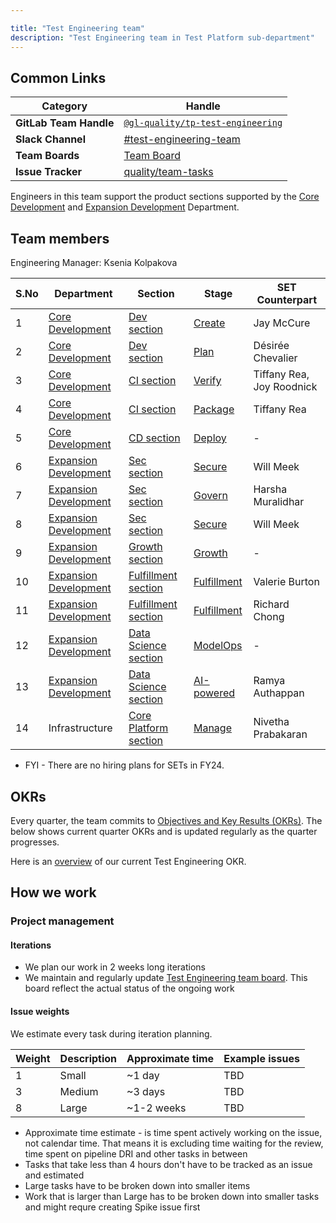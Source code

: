 ```yaml
---

title: "Test Engineering team"
description: "Test Engineering team in Test Platform sub-department"
---
```


## Common Links

| **Category**            | **Handle** |
|-------------------------|------------|
| **GitLab Team Handle** | [`@gl-quality/tp-test-engineering`](https://gitlab.com/gl-quality/tp-test-engineering) |
| **Slack Channel** | [#test-engineering-team](https://gitlab.slack.com/archives/C064M4S0FU5) |
| **Team Boards** | [Team Board](https://gitlab.com/groups/gitlab-org/-/boards/1512645?label_name[]=Quality) |
| **Issue Tracker** | [quality/team-tasks](https://gitlab.com/gitlab-org/quality/team-tasks/issues/) |

Engineers in this team support the product sections supported by the [Core Development] and [Expansion Development] Department.

## Team members

Engineering Manager: Ksenia Kolpakova

| S.No 	| Department            | Section     	          | Stage         | SET Counterpart    |
|-------|-----------------------|-------------------------|---------------|--------------------|
| 1    	| [Core Development]      | [Dev section]    	      | [Create]      | Jay McCure         |
| 2     | [Core Development]      | [Dev section]      	  | [Plan]        | Désirée Chevalier  |
| 3    	| [Core Development]      | [CI section]    	      | [Verify]      | Tiffany Rea, Joy Roodnick |
| 4    	| [Core Development]      | [CI section]     	      | [Package]     | Tiffany Rea       |
| 5    	| [Core Development]      | [CD section]     	      | [Deploy]      | -                  | 
| 6     | [Expansion Development] | [Sec section]    	      | [Secure]      | Will Meek          |
| 7     | [Expansion Development] | [Sec section]           | [Govern]      | Harsha Muralidhar  |
| 8     | [Expansion Development] | [Sec section]    	      | [Secure]      | Will Meek          |
| 9    	| [Expansion Development] | [Growth section]        | [Growth]      | -                  |
| 10    | [Expansion Development] | [Fulfillment section]   | [Fulfillment] | Valerie Burton     |
| 11    | [Expansion Development] | [Fulfillment section]   | [Fulfillment] | Richard Chong      |
| 12    | [Expansion Development] | [Data Science section]  | [ModelOps]    | -                  |
| 13    | [Expansion Development] | [Data Science section]  | [AI-powered]  | Ramya Authappan    |
| 14    | Infrastructure          | [Core Platform section] | [Manage]      | Nivetha Prabakaran |

* FYI - There are no hiring plans for SETs in FY24.

## OKRs 

Every quarter, the team commits to [Objectives and Key Results (OKRs)](/handbook/company/okrs/). The below shows current quarter OKRs and is updated regularly as the quarter progresses.

Here is an [overview](https://gitlab.com/gitlab-com/gitlab-OKRs/-/work_items/5388) of our current Test Engineering OKR.

## How we work 

### Project management

#### Iterations

- We plan our work in 2 weeks long iterations
- We maintain and regularly update [Test Engineering team board](https://gitlab.com/groups/gitlab-org/-/boards/7364900?not[label_name][]=failure%3A%3A*&label_name[]=team%3A%3ATest%20Engineering). This board reflect the actual status of the ongoing work 

#### Issue weights 

We estimate every task during iteration planning.

| Weight | Description | Approximate time | Example issues | 
|--------|-------------|------------------|----------------|
| 1    	 | Small       | ~1 day    	      | TBD | 
| 3      | Medium      | ~3 days      	  | TBD |
| 8    	 | Large       | ~1-2 weeks    	  | TBD |

- Approximate  time estimate - is time spent actively working on the issue, not calendar time.  That means it is excluding time waiting for the review, time spent on pipeline DRI and other tasks in between 
- Tasks that take less than 4 hours don't have to be tracked as an issue and estimated
- Large tasks have to be broken down into smaller items 
- Work that is larger than Large has to be broken down into smaller tasks and might requre creating Spike issue first


[Core Development]: /handbook/engineering/core-development/
[Expansion Development]: /handbook/engineering/expansion-development/
[Dev section]: /handbook/product/categories/#dev-section
[Plan]: /handbook/product/categories/#plan-stage
[Create]: /handbook/product/categories/#create-stage
[CI section]: /handbook/product/categories/#ci-section
[Verify]: /handbook/product/categories/#verify-stage
[Package]: /handbook/product/categories/#package-stage
[CD section]: /handbook/product/categories/#cd-section
[Deploy]: /handbook/product/categories/#deploy-stage
[Sec section]: /handbook/product/categories/#sec-section
[Secure]: /handbook/product/categories/#secure-stage
[Govern]: /handbook/product/categories/#govern-stage
[Growth section]: /handbook/product/categories/#growth-section
[Growth]: /handbook/product/categories/#growth-stage
[Fulfillment section]: /handbook/product/categories/#fulfillment-section
[Fulfillment]: /handbook/product/categories/#fulfillment-stage
[Data Science section]: /handbook/product/categories/#data-science-section
[ModelOps]: /handbook/product/categories/#modelops-stage
[AI-powered]: /handbook/product/categories/#ai-powered-stage
[Core Platform section]: /handbook/product/categories/#core-platform-section
[Manage]: /handbook/product/categories/#manage-stage

